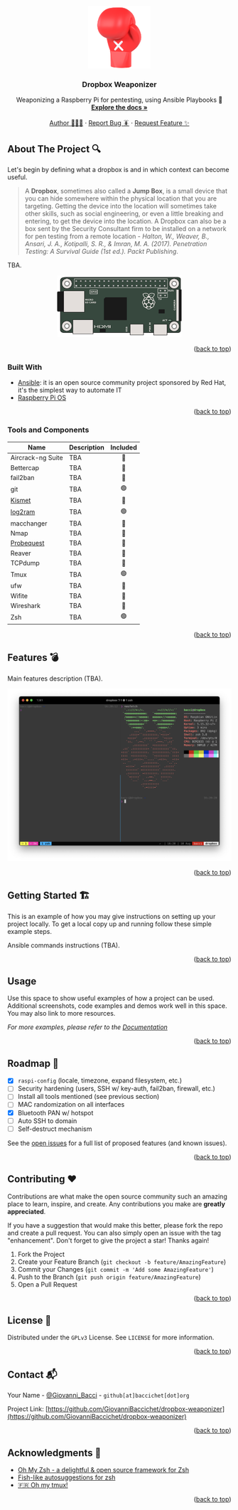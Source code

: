 <!-- Improved compatibility of back to top link: See: https://github.com/othneildrew/Best-README-Template/pull/73 -->
<a name="readme-top"></a>
<!--
*** Thanks for checking out the Best-README-Template. If you have a suggestion
*** that would make this better, please fork the repo and create a pull request
*** or simply open an issue with the tag "enhancement".
*** Don't forget to give the project a star!
*** Thanks again! Now go create something AMAZING! :D
-->


<!-- PROJECT LOGO -->
<br />
<div align="center">
  <a href="https://github.com/GiovanniBaccichet/dropbox-weaponizer">
    <img src="media/boxing_glove.png" alt="Logo" height="140">
  </a>

<h3 align="center">Dropbox Weaponizer</h3>

  <p align="center">
    Weaponizing a Raspberry Pi for pentesting, using Ansible Playbooks 🥊
    <br />
    <a href="https://docs.ansible.com/"><strong>Explore the docs »</strong></a>
    <br />
    <br />
    <a href="https://github.com/GiovanniBaccichet/">Author 👨🏻‍💻</a>
    ·
    <a href="https://github.com/GiovanniBaccichet/dropbox-weaponizer/issues">Report Bug 🪳</a>
    ·
    <a href="https://github.com/GiovanniBaccichet/dropbox-weaponizer/issues">Request Feature ✨</a>
  </p>
</div>



<!-- TABLE OF CONTENTS -->




<!-- ABOUT THE PROJECT -->
## About The Project 🔍

Let's begin by defining what a dropbox is and in which context can become useful.

> A **Dropbox**, sometimes also called a **Jump Box**, is a small device that you can hide somewhere within the physical location that you are targeting. Getting the device into the location will sometimes take other skills, such as social engineering, or even a little breaking and entering, to get the device into the location. A Dropbox can also be a box sent by the Security Consultant firm to be installed on a network for pen testing from a remote location - *Halton, W., Weaver, B., Ansari, J. A., Kotipalli, S. R., & Imran, M. A. (2017). Penetration Testing: A Survival Guide (1st ed.). Packt Publishing*.

TBA.

<p align="center">
  <img src="media/rpi-zero.png" alt="rpi-zero" height="140"/>
</p>


<p align="right">(<a href="#readme-top">back to top</a>)</p>



### Built With

- [Ansible](https://www.ansible.com/): it is an open source community project sponsored by Red Hat, it's the simplest way to automate IT
- [Raspberry Pi OS](https://www.raspberrypi.com/software/)

<p align="right">(<a href="#readme-top">back to top</a>)</p>

### Tools and Components

| Name   |      Description      | Included |
|----------|-------------|:------:|
| Aircrack-ng Suite |  TBA | 🔴 |
| Bettercap |    TBA   |  🔴 |
| fail2ban | TBA |    🔴 |
| git | TBA |    🟢 |
| [Kismet](https://www.kismetwireless.net/) | TBA |    🔴 |
| [log2ram](https://github.com/azlux/log2ram) | TBA |    🟢 |
| macchanger | TBA |    🔴 |
| Nmap | TBA |    🔴 |
| [Probequest](https://github.com/SkypLabs/probequest) | TBA | 🔴 |
| Reaver | TBA |    🔴 |
| TCPdump | TBA |    🔴 |
| Tmux | TBA |    🟢 |
| ufw | TBA |    🔴 |
| Wifite | TBA |    🔴 |
| Wireshark | TBA |    🔴 |
| Zsh | TBA |    🟢 |


<p align="right">(<a href="#readme-top">back to top</a>)</p>


<!-- FEATURES -->
## Features 💣

Main features description (TBA).

<p align="center">
  <img src="media/tmux.png" alt="tmux" />
</p>

<p align="right">(<a href="#readme-top">back to top</a>)</p>


<!-- GETTING STARTED -->
## Getting Started 🏗

This is an example of how you may give instructions on setting up your project locally.
To get a local copy up and running follow these simple example steps.

Ansible commands instructions (TBA).

<p align="right">(<a href="#readme-top">back to top</a>)</p>



<!-- USAGE EXAMPLES -->
## Usage 

Use this space to show useful examples of how a project can be used. Additional screenshots, code examples and demos work well in this space. You may also link to more resources.

_For more examples, please refer to the [Documentation](https://example.com)_

<p align="right">(<a href="#readme-top">back to top</a>)</p>



<!-- ROADMAP -->
## Roadmap 🚸

- [X] `raspi-config` (locale, timezone, expand filesystem, etc.)
- [ ] Security hardening (users, SSH w/ key-auth, fail2ban, firewall, etc.)
- [ ] Install all tools mentioned (see previous section)
- [ ] MAC randomization on all interfaces
- [X] Bluetooth PAN w/ hotspot
- [ ] Auto SSH to domain
- [ ] Self-destruct mechanism

See the [open issues](https://github.com/GiovanniBaccichet/dropbox-weaponizer/issues) for a full list of proposed features (and known issues).

<p align="right">(<a href="#readme-top">back to top</a>)</p>



<!-- CONTRIBUTING -->
## Contributing ♥️

Contributions are what make the open source community such an amazing place to learn, inspire, and create. Any contributions you make are **greatly appreciated**.

If you have a suggestion that would make this better, please fork the repo and create a pull request. You can also simply open an issue with the tag "enhancement".
Don't forget to give the project a star! Thanks again!

1. Fork the Project
2. Create your Feature Branch (`git checkout -b feature/AmazingFeature`)
3. Commit your Changes (`git commit -m 'Add some AmazingFeature'`)
4. Push to the Branch (`git push origin feature/AmazingFeature`)
5. Open a Pull Request

<p align="right">(<a href="#readme-top">back to top</a>)</p>



<!-- LICENSE -->
## License 📑

Distributed under the `GPLv3` License. See `LICENSE` for more information.

<p align="right">(<a href="#readme-top">back to top</a>)</p>



<!-- CONTACT -->
## Contact 📬

Your Name - [@Giovanni_Bacci](https://twitter.com/Giovanni_Bacci) - `github[at]baccichet[dot]org`

Project Link: [https://github.com/GiovanniBaccichet/dropbox-weaponizer](https://github.com/GiovanniBaccichet/dropbox-weaponizer)

<p align="right">(<a href="#readme-top">back to top</a>)</p>



<!-- ACKNOWLEDGMENTS -->
## Acknowledgments 📓

* [Oh My Zsh - a delightful & open source framework for Zsh](https://ohmyz.sh/)
* [Fish-like autosuggestions for zsh](https://github.com/zsh-users/zsh-autosuggestions)
* [🇫🇷 Oh my tmux!](https://github.com/gpakosz/.tmux)

<p align="right">(<a href="#readme-top">back to top</a>)</p>
